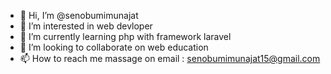 - 👋 Hi, I’m @senobumimunajat
- 👀 I’m interested in web devloper
- 🌱 I’m currently learning php with framework laravel
- 💞️ I’m looking to collaborate on web education
- 📫 How to reach me massage on email : senobumimunajat15@gmail.com

<!---
senobumimunajat/senobumimunajat is a ✨ special ✨ repository because its `README.md` (this file) appears on your GitHub profile.
You can click the Preview link to take a look at your changes.
--->

